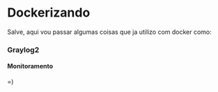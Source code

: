 # Dockerizando

Salve, aqui vou passar algumas coisas que ja utilizo com docker como:

### Graylog2

#### Monitoramento

=)
